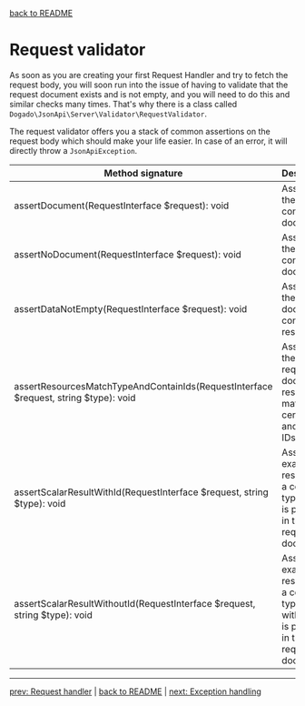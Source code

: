 [back to README](../README.md)

# Request validator

As soon as you are creating your first Request Handler and try to fetch the request body, you will soon run into the
issue of having to validate that the request document exists and is not empty, and you will need to do this and similar
checks many times. That's why there is a class called `Dogado\JsonApi\Server\Validator\RequestValidator`.

The request validator offers you a stack of common assertions on the request body which should make your life easier.
In case of an error, it will directly throw a `JsonApiException`.

Method signature                                                                     | Description
-------------------------------------------------------------------------------------|--------------
assertDocument(RequestInterface $request): void                                      | Assert that the request contains a document.
assertNoDocument(RequestInterface $request): void                                    | Assert that the request contains no document.
assertDataNotEmpty(RequestInterface $request): void                                  | Assert that the request document contains resources.
assertResourcesMatchTypeAndContainIds(RequestInterface $request, string $type): void | Assert that the given request document resources match a certain type and contain IDs.
assertScalarResultWithId(RequestInterface $request, string $type): void              | Assert that exactly one resource of a certain type with id is present in the request document.
assertScalarResultWithoutId(RequestInterface $request, string $type): void           | Assert that exactly one resource of a certain type without id is present in the request document.

*****

[prev: Request handler](02-request-handler.md) | [back to README](../README.md) | [next: Exception handling](04-exception-handling.md)
